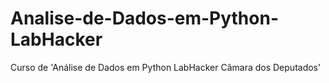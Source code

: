 # Analise-de-Dados-em-Python-LabHacker
Curso de 'Análise de Dados em Python LabHacker Câmara dos Deputados'

